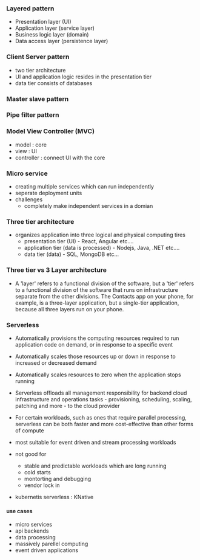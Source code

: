 ### Layered pattern
- Presentation layer (UI)
- Application layer (service layer)
- Business logic layer (domain)
- Data access layer (persistence layer)


### Client Server pattern
- two tier architecture
- UI and application logic resides in the presentation tier
- data tier consists of databases

### Master slave pattern

### Pipe filter pattern

### Model View Controller (MVC)
- model : core 
- view : UI
- controller : connect UI with the core

### Micro service
- creating multiple services which can run independently
- seperate deployment units
- challenges
    - completely make independent services in a domian

### Three tier architecture
- organizes application into three logical and physical computing tires
    - presentation tier (UI) - React, Angular etc....
    - application tier (data is processed) - Nodejs, Java, .NET etc....
    - data tier (data) - SQL, MongoDB etc...

### Three tier vs 3 Layer architecture
- A 'layer' refers to a functional division of the software, but a 'tier' refers to a functional division of the software that runs on infrastructure separate from the other divisions. The Contacts app on your phone, for example, is a three-layer application, but a single-tier application, because all three layers run on your phone.

### Serverless
- Automatically provisions the computing resources required to run application code on demand, or in response to a specific event
- Automatically scales those resources up or down in response to increased or decreased demand
- Automatically scales resources to zero when the application stops running
- Serverless offloads all management responsibility for backend cloud infrastructure and operations tasks - provisioning, scheduling, scaling, patching and more - to the cloud provider

- For certain workloads, such as ones that require parallel processing, serverless can be both faster and more cost-effective than other forms of compute
- most suitable for event driven and stream processing workloads

- not good for
    - stable and predictable workloads which are long running
    - cold starts
    - montorting and debugging
    - vendor lock in

- kubernetis serverless : KNative

#### use cases
- micro services
- api backends
- data processing
- massively parellel computing
- event driven applications